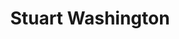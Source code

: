 ---
title: "Stuart Washington"
presenter_id: stuart_washington
position: Special Volunteer
start_date: 
end_date: 
email: 
phone: 
photo: assets/images/
status: former
layout: member 
---